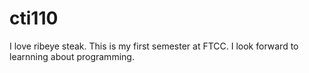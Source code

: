 # cti110
I love ribeye steak.
This is my first semester at FTCC.
I look forward to learnning about programming.
